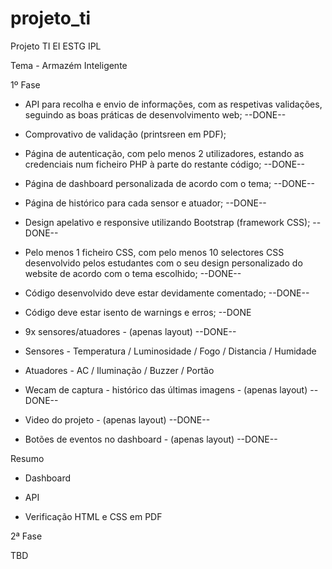 # projeto_ti

Projeto TI EI ESTG IPL

Tema - Armazém Inteligente

1º Fase

 - API para recolha e envio de informações, com as respetivas validações, seguindo as boas práticas de desenvolvimento web; --DONE--
 
 - Comprovativo de validação (printsreen em PDF);

 - Página de autenticação, com pelo menos 2 utilizadores, estando as credenciais num ficheiro PHP à parte do restante código; --DONE--

 - Página de dashboard personalizada de acordo com o tema; --DONE--

 - Página de histórico para cada sensor e atuador; --DONE--

 - Design apelativo e responsive utilizando Bootstrap (framework CSS); --DONE--

 - Pelo menos 1 ficheiro CSS, com pelo menos 10 selectores CSS desenvolvido pelos estudantes com o seu design personalizado do website de acordo com o tema escolhido; --DONE--

 - Código desenvolvido deve estar devidamente comentado; --DONE--

 - Código deve estar isento de warnings e erros; --DONE

  - 9x sensores/atuadores - (apenas layout) --DONE--
   - Sensores - Temperatura / Luminosidade / Fogo / Distancia / Humidade
   - Atuadores - AC / Iluminação / Buzzer / Portão
   
  - Wecam de captura - histórico das últimas imagens - (apenas layout)  --DONE--

  - Video do projeto - (apenas layout) --DONE--

  - Botões de eventos no dashboard - (apenas layout) --DONE--

Resumo

 - Dashboard
 
 - API

 - Verificação HTML e CSS em PDF


2ª Fase

TBD